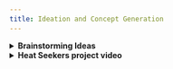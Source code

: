 ```yaml
---
title: Ideation and Concept Generation
---
```



<details>
  <summary><strong>Brainstorming Ideas</strong></summary>

  <p align="center">
    <img src="../Images/Brainstorm.png" alt="Brainstorming sketch" width="700" style="max-width:100%; height:auto;">
    <br><br>
    <img src="../Images/RankedIdeas.jpg" alt="Ideation organization" width="700" style="max-width:100%; height:auto;">
  </p>
</details>
<details>
  <summary><strong>Heat Seekers project video</strong></summary>
  <p align="center">
    <iframe width="700" height="400" 
            src="https://youtube.com/embed/FpO_FNnwHrE" 
            title="YouTube video player" 
            frameborder="0" 
            allow="accelerometer; autoplay; clipboard-write; encrypted-media; gyroscope; picture-in-picture; web-share" 
            allowfullscreen>
    </iframe>
  </p>
</details>

